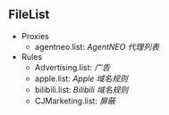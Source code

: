 ## FileList
- Proxies
    - agentneo.list: *AgentNEO 代理列表*
- Rules
    - Advertising.list: *广告*
    - apple.list: *Apple 域名规则*
    - bilibili.list: *Bilibili 域名规则*
    - CJMarketing.list: *屏蔽*
